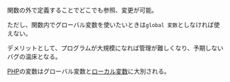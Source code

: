  

関数の外で定義することでどこでも参照、変更が可能。

ただし、関数内でグローバル変数を使いたいときは`global 変数`としなければ使えない。

デメリットとして、プログラムが大規模になれば管理が難しくなり、予期しないバグの温床となる。

[PHP](PHP.md)の変数はグローバル変数と[ローカル変数](ローカル変数.md)に大別される。
